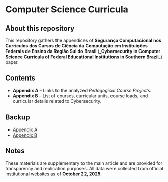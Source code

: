 # Computer Science Curricula

## About this repository
This repository gathers the appendices of **Segurança Computacional nos Currículos dos Cursos de Ciência da Computação em Instituições Federais de Ensino da Região Sul do Brasil** (**_Cybersecurity in Computer Science Curricula of Federal Educational Institutions in Southern Brazil**_) paper.  

## Contents
- **Appendix A** – Links to the analyzed *Pedagogical Course Projects*.
- **Appendix B** – List of courses, curricular units, course loads, and curricular details related to Cybersecurity.

## Backup
- [Appendix A](https://drive.google.com/file/d/1ZLJpNkfSwZidNvkaopwB8ny9wkFzwjeW)
- [Appendix B](https://drive.google.com/file/d/1IWTCmsSduNV5DlH69nPqzgwtsRE_7B1Q)

## Notes
These materials are supplementary to the main article and are provided for transparency and replication purposes.
All data were collected from official institutional websites as of **October 22, 2025**.

